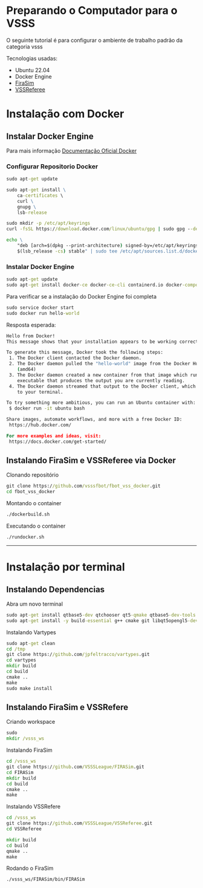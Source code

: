 # Preparando o Computador para o VSSS
O seguinte tutorial é para configurar o ambiente de trabalho padrão da categoria vsss

Tecnologias usadas:
 - Ubuntu 22.04
 - Docker Engine
 - [FiraSim](https://github.com/VSSSLeague/FIRASim)
 - [VSSReferee](https://github.com/VSSSLeague/VSSReferee)

# Instalação com Docker

## Instalar Docker Engine
Para mais informação [Documentação Oficial Docker](https://docs.docker.com/engine/install/ubuntu/)

### Configurar Repositorio Docker
```bat
sudo apt-get update
```

```bat
sudo apt-get install \
    ca-certificates \ 
    curl \
    gnupg \
    lsb-release
```

```bat
sudo mkdir -p /etc/apt/keyrings
curl -fsSL https://download.docker.com/linux/ubuntu/gpg | sudo gpg --dearmor -o /etc/apt/keyrings/docker.gpg
```

```bat
echo \
    "deb [arch=$(dpkg --print-architecture) signed-by=/etc/apt/keyrings/docker.gpg] https://download.docker.com/linux/ubuntu \
    $(lsb_release -cs) stable" | sudo tee /etc/apt/sources.list.d/docker.list > /dev/null
```

### Instalar Docker Engine

```bat
sudo apt-get update
sudo apt-get install docker-ce docker-ce-cli containerd.io docker-compose-plugin
```

Para verificar se a instalação do Docker Engine foi completa

```bat
sudo service docker start
sudo docker run hello-world
```

Resposta esperada:

```bat
Hello from Docker!
This message shows that your installation appears to be working correctly.

To generate this message, Docker took the following steps:
 1. The Docker client contacted the Docker daemon.
 2. The Docker daemon pulled the "hello-world" image from the Docker Hub.
    (amd64)
 3. The Docker daemon created a new container from that image which runs the
    executable that produces the output you are currently reading.
 4. The Docker daemon streamed that output to the Docker client, which sent it
    to your terminal.

To try something more ambitious, you can run an Ubuntu container with:
 $ docker run -it ubuntu bash

Share images, automate workflows, and more with a free Docker ID:
 https://hub.docker.com/

For more examples and ideas, visit:
 https://docs.docker.com/get-started/

```
## Instalando FiraSim e VSSReferee via Docker

Clonando repositório 

```bat
git clone https://github.com/vsssfbot/fbot_vss_docker.git
cd fbot_vss_docker
```

Montando o container

```bat
./dockerbuild.sh
```

Executando o container

```bat
./rundocker.sh
```

---

# Instalação por terminal

## Instalando Dependencias

Abra um novo terminal 

```bat
sudo apt-get install qtbase5-dev qtchooser qt5-qmake qtbase5-dev-tools
sudo apt-get install -y build-essential g++ cmake git libqt5opengl5-dev libgl1-mesa-dev libglu1-mesa-dev libprotobuf-dev protobuf-compiler libode-dev libboost-dev
```

Instalando Vartypes

```bat
sudo apt-get clean
cd /tmp
git clone https://github.com/jpfeltracco/vartypes.git
cd vartypes
mkdir build
cd build
cmake ..
make 
sudo make install
```
## Instalando FiraSim e VSSRefere

Criando workspace

```bat
sudo
mkdir /vsss_ws
```

Instalando FiraSim

```bat
cd /vsss_ws
git clone https://github.com/VSSSLeague/FIRASim.git
cd FIRASim
mkdir build
cd build
cmake ..
make
```

Instalando VSSRefere
```bat
cd /vsss_ws
git clone https://github.com/VSSSLeague/VSSReferee.git
cd VSSReferee

mkdir build
cd build
qmake .. 
make
```

Rodando o FiraSim
```bat
./vsss_ws/FIRASim/bin/FIRASim
```